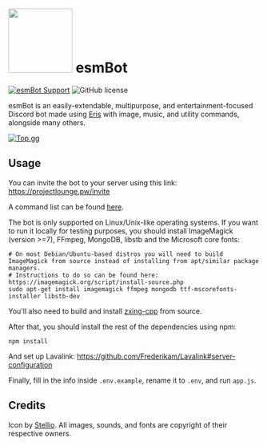 # <img src="https://github.com/esmBot/esmBot/raw/master/esmbot.png" width="128"> esmBot
[![esmBot Support](https://discordapp.com/api/guilds/592399417676529688/embed.png)](https://discord.gg/vfFM7YT) ![GitHub license](https://img.shields.io/github/license/esmBot/esmBot.svg)


esmBot is an easily-extendable, multipurpose, and entertainment-focused Discord bot made using [Eris](https://abal.moe/Eris/) with image, music, and utility commands, alongside many others.

[![Top.gg](https://top.gg/api/widget/429305856241172480.svg)](https://top.gg/bot/429305856241172480)

## Usage
You can invite the bot to your server using this link: https://projectlounge.pw/invite

A command list can be found [here](https://projectlounge.pw/esmBot/help.html).

The bot is only supported on Linux/Unix-like operating systems. If you want to run it locally for testing purposes, you should install ImageMagick (version >=7), FFmpeg, MongoDB, libstb and the Microsoft core fonts:

```shell
# On most Debian/Ubuntu-based distros you will need to build ImageMagick from source instead of installing from apt/similar package managers.
# Instructions to do so can be found here: https://imagemagick.org/script/install-source.php
sudo apt-get install imagemagick ffmpeg mongodb ttf-mscorefonts-installer libstb-dev
```
You'll also need to build and install [zxing-cpp](https://github.com/nu-book/zxing-cpp) from source.

After that, you should install the rest of the dependencies using npm:

```shell
npm install
```

And set up Lavalink: https://github.com/Frederikam/Lavalink#server-configuration

Finally, fill in the info inside `.env.example`, rename it to `.env`, and run `app.js`.

## Credits
Icon by [Stellio](https://twitter.com/SteelStellio).
All images, sounds, and fonts are copyright of their respective owners.
